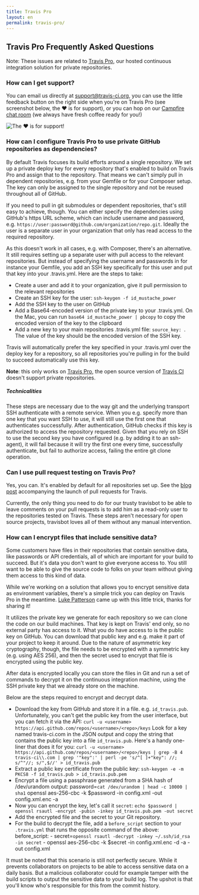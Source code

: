 ```yaml
---
title: Travis Pro
layout: en
permalink: travis-pro/
---
```


## Travis Pro Frequently Asked Questions

Note: These issues are related to [Travis Pro](http://travis-ci.com), our hosted
continuous integration solution for private repositories.

### How can I get support?

You can email us directly at <support@travis-ci.org>, you can use the little
feedback button on the right side when you're on Travis Pro (see screenshot
below, the ❤ is for support), or you can hop on our [Campfire chat
room](https://travisci.campfirenow.com/10e50) (we always have fresh coffee ready
for you!)

![The ❤ is for
support!](http://s3itch.paperplanes.de/Travis_CI_Pro_-_Hosted_CI_that_just_works-20120809-125329.png)

### How can I configure Travis Pro to use private GitHub repositories as dependencies?

By default Travis focuses its build efforts around a single repository. We set
up a private deploy key for every repository that's enabled to build on Travis
Pro and assign that to the repository. That means we can't simply pull in
dependent repositories, e.g. from your Gemfile or for your Composer setup. The
key can only be assigned to the single repository and not be reused throughout
all of GitHub.

If you need to pull in git submodules or dependent repositories, that's still
easy to achieve, though. You can either specify the dependencies using GitHub's
https URL scheme, which can include username and password, e.g.
`https://user:password@github.com/organization/repo.git`. Ideally the user is a
separate user in your organization that only has read access to the required
repository.

As this doesn't work in all cases, e.g. with Composer, there's an alternative.
It still requires setting up a separate user with pull access to the relevant
repositories. But instead of specifying the username and passwords in for
instance your Gemfile, you add an SSH key specifically for this user and put
that key into your .travis.yml. Here are the steps to take:

* Create a user and add it to your organization, give it pull permission to the
  relevant repositories
* Create an SSH key for the user: `ssh-keygen -f id_mustache_power`
* Add the SSH key to the user on GitHub
* Add a Base64-encoded version of the private key to your .travis.yml. On the
  Mac, you can run `base64 id_mustache_power | pbcopy` to copy the encoded
  version of the key to the clipboard
* Add a new key to your main repositories .travis.yml file: `source_key: `. The
  value of the key should be the encoded version of the SSH key.

Travis will automatically prefer the key specified in your .travis.yml over the
deploy key for a repository, so all repositories you're pulling in for the build
to succeed automatically use this key.

__Note__: this only works on [Travis Pro](http://travis-ci.com), the open source
version of [Travis CI](http://travis-ci.org) doesn't support private
repositories.

##### Technicalities

These steps are necessary due to the way git and the underlying transport SSH
authenticate with a remote service. When you e.g. specify more than one key that
you want SSH to use, it will still use the first one that authenticates
successfully. After authentication, GitHub checks if this key is authorized to
access the repository requested. Given that you rely on SSH to use the second
key you have configured (e.g. by adding it to an ssh-agent), it will fail
because it will try the first one every time, successfully authenticate, but
fail to authorize access, failing the entire git clone operation.

### Can I use pull request testing on Travis Pro?

Yes, you can. It's enabled by default for all repositories set up. See the [blog
post](http://about.travis-ci.org/docs/user/travis-pro/) accompanying the launch
of pull requests for Travis.

Currently, the only thing you need to do for our trusty travisbot to be able to
leave comments on your pull requests is to add him as a read-only user to the
repositories tested on Travis. These steps aren't necessary for open source
projects, travisbot loves all of them without any manual intervention.

### How can I encrypt files that include sensitive data?

Some customers have files in their repositories that contain sensitive data,
like passwords or API credentials, all of which are important for your build to
succeed. But it's data you don't want to give everyone access to. You still want
to be able to give the source code to folks on your team without giving them
access to this kind of data.

While we're working on a solution that allows you to encrypt sensitive data as
environment variables, there's a simple trick you can deploy on Travis Pro in
the meantime. [Luke Patterson](https://twitter.com/lukewpatterson/) came up with
this little trick, thanks for sharing it!

It utilizes the private key we generate for each repository so we can clone the
code on our build machines. That key is kept on Travis' end only, so no external
party has access to it. What you do have access to is the public key on GitHub.
You can download that public key and e.g. make it part of your project to keep
it around. Due to the nature of asymmetric key cryptography, though, the file
needs to be encrypted with a symmetric key (e.g. using AES 256), and then the
secret used to encrypt that file is encrypted using the public key.

After data is encrypted locally you can store the files in Git and run a set of
commands to decrypt it on the continuous integration machine, using the SSH
private key that we already store on the machine.

Below are the steps required to encrypt and decrypt data.

* Download the key from GitHub and store it in a file. e.g. `id_travis.pub`.
  Unfortunately, you can't get the public key from the user interface, but you
  can fetch it via the API:
  `curl -u <username> https://api.github.com/repos/<username>/<repo>/keys`
  Look for a key named travis-ci.com in the JSON output and copy the string that
  contains the public key into a file `id_travis.pub`. Here's a handy one-liner
  that does it for you:
  `curl -u <username> https://api.github.com/repos/<username>/<repo>/keys | grep -B 4 travis-ci\\.com | grep '"key":' | perl -pe 's/^[ ]+"key": //; s/^"//; s/",$//' > id_travis.pub`
* Extract a public key certificate from the public key:
  `ssh-keygen -e -m PKCS8 -f id_travis.pub > id_travis.pub.pem`
* Encrypt a file using a passphrase generated from a SHA hash of /dev/urandom
output:
    password=`cat /dev/urandom | head -c 10000 | sha1`
    openssl aes-256-cbc -k $password -in config.xml -out config.xml.enc -a
* Now you can encrypt the key, let's call it `secret`:
  `echo $password | openssl rsautl -encrypt -pubin -inkey id_travis.pub.pem -out secret`
* Add the encrypted file and the secret to your Git repository.
* For the build to decrypt the file, add a `before_script` section to your
  `.travis.yml` that runs the opposite command of the above:
    before_script:
      - secret=`openssl rsautl -decrypt -inkey ~/.ssh/id_rsa -in secret`
      - openssl aes-256-cbc -k $secret -in config.xml.enc -d -a -out config.xml

It must be noted that this scenario is still not perfectly secure. While it
prevents collaborators on projects to be able to access sensitive data on a
daily basis. But a malicious collaborator could for example tamper with the
build scripts to output the sensitive data to your build log. The upshot is that
you'll know who's responsible for this from the commit history.
